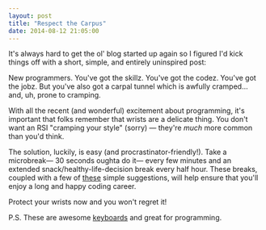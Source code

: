 ```yaml
---
layout: post
title: "Respect the Carpus"
date: 2014-08-12 21:05:00
---
```


It's always hard to get the ol' blog started up again so I figured I'd kick things off with a short, simple, and entirely uninspired post:

New programmers. You've got the skillz. You've got the codez. You've got the jobz. But you've also got a carpal tunnel which is awfully cramped... and, uh, prone to cramping.

With all the recent (and wonderful) excitement about programming, it's important that folks remember that wrists are a delicate thing. You don't want an RSI "cramping your style" (sorry) &mdash; they're *much* more
common than you'd think.

The solution, luckily, is easy (and procrastinator-friendly!). Take a microbreak&mdash; 30 seconds oughta do it&mdash; every few minutes and an extended snack/healthy-life-decision break every half hour.
These breaks, coupled with a few of [these](http://cs.brown.edu/about/system/ergo/prevention/) simple suggestions, will help ensure that you'll enjoy a long and happy coding career.

Protect your wrists now and you won't regret it!

P.S. These are awesome [keyboards](https://www.kinesis-ergo.com/shop/advantage-for-pc-mac/) and great for programming.
